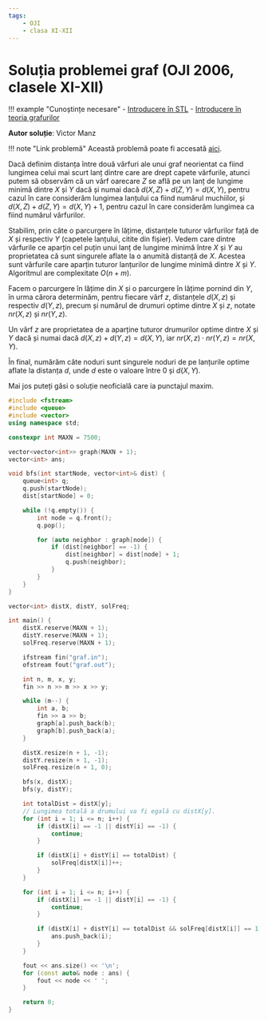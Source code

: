 ```yaml
---
tags:
    - OJI
    - clasa XI-XII
---
```


# Soluția problemei graf (OJI 2006, clasele XI-XII)

!!! example "Cunoștințe necesare"
    - [Introducere în STL](https://edu.roalgo.ro/cppintro/stl/)
    - [Introducere în teoria grafurilor](https://edu.roalgo.ro/usor/graphs/)

**Autor soluție**: Victor Manz

!!! note "Link problemă"
    Această problemă poate fi accesată [aici](https://kilonova.ro/problems/49/). 

Dacă definim distanța între două vârfuri ale unui graf neorientat ca fiind lungimea celui mai scurt lanț dintre care are drept capete vârfurile, atunci putem să observăm că un vârf oarecare $Z$ se află pe un lanț de lungime minimă dintre $X$ și $Y$ dacă și numai dacă $d(X,Z) + d(Z,Y) = d(X,Y)$, pentru cazul în care considerăm lungimea lanțului ca fiind numărul muchiilor, și $d(X,Z) + d(Z,Y) = d(X,Y) + 1$, pentru cazul în care considerăm lungimea ca fiind numărul vârfurilor. 

Stabilim, prin câte o parcurgere în lățime, distanțele tuturor vârfurilor față de $X$ și respectiv $Y$ (capetele lanțului, citite din fișier). Vedem care dintre vârfurile ce aparțin cel puțin unui lanț de lungime minimă între $X$ și $Y$ au proprietatea că sunt singurele aflate la o anumită distanță de $X$. Acestea sunt vârfurile care aparțin tuturor lanțurilor de lungime minimă dintre $X$ și $Y$. Algoritmul are complexitate $O(n + m)$.
    
Facem o parcurgere în lățime din $X$ și o parcurgere în lățime pornind din $Y$, în urma cărora determinăm, pentru fiecare vârf $z$, distanțele $d(X,z)$ și respectiv $d(Y,z)$, precum și numărul de drumuri optime dintre $X$ și $z$, notate $nr(X,z)$ și $nr(Y,z)$. 

Un vârf $z$ are proprietatea de a aparține tuturor drumurilor optime dintre $X$ și $Y$ dacă și numai dacă $d(X,z) + d(Y,z) = d(X,Y)$, iar $nr(X,z) \cdot nr(Y,z) = nr(X,Y)$.

În final, numărăm câte noduri sunt singurele noduri de pe lanțurile optime aflate la distanța $d$, unde $d$ este o valoare între 0 și $d(X, Y)$.

Mai jos puteți găsi o soluție neoficială care ia punctajul maxim.

```cpp
#include <fstream>
#include <queue>
#include <vector>
using namespace std;

constexpr int MAXN = 7500;

vector<vector<int>> graph(MAXN + 1);
vector<int> ans;

void bfs(int startNode, vector<int>& dist) {
    queue<int> q;
    q.push(startNode);
    dist[startNode] = 0;

    while (!q.empty()) {
        int node = q.front();
        q.pop();

        for (auto neighbor : graph[node]) {
            if (dist[neighbor] == -1) {
                dist[neighbor] = dist[node] + 1;
                q.push(neighbor);
            }
        }
    }
}

vector<int> distX, distY, solFreq;

int main() {
    distX.reserve(MAXN + 1);
    distY.reserve(MAXN + 1);
    solFreq.reserve(MAXN + 1);

    ifstream fin("graf.in");
    ofstream fout("graf.out");

    int n, m, x, y;
    fin >> n >> m >> x >> y;

    while (m--) {
        int a, b;
        fin >> a >> b;
        graph[a].push_back(b);
        graph[b].push_back(a);
    }

    distX.resize(n + 1, -1);
    distY.resize(n + 1, -1);
    solFreq.resize(n + 1, 0);

    bfs(x, distX);
    bfs(y, distY);

    int totalDist = distX[y];
    // Lungimea totală a drumului va fi egală cu distX[y].
    for (int i = 1; i <= n; i++) {
        if (distX[i] == -1 || distY[i] == -1) {
            continue;
        }

        if (distX[i] + distY[i] == totalDist) {
            solFreq[distX[i]]++;
        }
    }

    for (int i = 1; i <= n; i++) {
        if (distX[i] == -1 || distY[i] == -1) {
            continue;
        }

        if (distX[i] + distY[i] == totalDist && solFreq[distX[i]] == 1) {
            ans.push_back(i);
        }
    }

    fout << ans.size() << '\n';
    for (const auto& node : ans) {
        fout << node << ' ';
    }

    return 0;
}
```
